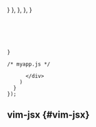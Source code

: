 ---
---














>
>
>




  }
},
},
},
}
```





}

/* myapp.js */

      </div>
    )
  }
});
```





>


## vim-jsx {#vim-jsx}


>
>
>



